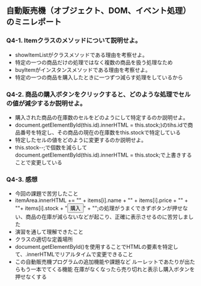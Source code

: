 ## 自動販売機（オブジェクト、DOM、イベント処理）のミニレポート
### Q4-1. Itemクラスのメソッドについて説明せよ。
* showItemListがクラスメソッドである理由を考察せよ。
* 特定の一つの商品だけの処理ではなく複数の商品を扱う処理なため
* buyItemがインスタンスメソッドである理由を考察せよ。
* 特定の一つの商品を購入したときに一つずつ減らす処理をしているから
### Q4-2. 商品の購入ボタンをクリックすると、どのような処理でセルの値が減少するか説明せよ。
* 購入された商品の在庫数のセルをどのようにして特定するのか説明せよ。
* document.getElementById(this.id).innerHTML = this.stock;)のtihs.idで商品番号を特定し、その商品の現在の在庫数をthis.stockで特定している
* 特定したセルの値をどのように変更するのか説明せよ。
* this.stock--;で個数を減らしてdocument.getElementById(this.id).innerHTML = this.stock;で上書きすることで変更している
### Q4-3. 感想
* 今回の課題で苦労したこと
* itemArea.innerHTML += "<tr><td>" + items[i].name + "</td><td>" + items[i].price + "</td><td>"  + "<td id='" + item_list[i].id + "'>"+ items[i].stock + "<td><button type='button' id = 'button"+item_list[i].id +"'>購入</button>" + "</td></tr>";の処理がうまくできずボタンが押せない、商品の在庫が減らないなどが起こり、正確に表示させるのに苦労しました
* 演習を通して理解できたこと
* クラスの適切な定義場所
* document.getElementById()を使用することでHTMLの要素を特定して、.innerHTMLでリアルタイムで変更できること
* この自動販売機プログラムの追加機能や課題など
ルーレットであたりが出たらもう一本でてくる機能
在庫がなくなったら売り切れと表示し購入ボタンを押せなくする
